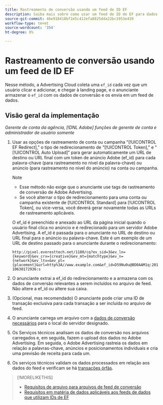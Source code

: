 ```yaml
---
title: Rastreamento de conversão usando um feed de ID EF
description: Saiba mais sobre como usar um feed de ID de EF para dados de rastreamento de conversão.
source-git-commit: 46e918418bf2e5c412efa8825dda22bc1953e439
workflow-type: tm+mt
source-wordcount: '354'
ht-degree: 0%

---
```


# Rastreamento de conversão usando um feed de ID EF

Nesse método, a Advertising Cloud coleta uma `ef_id` cada vez que um usuário clicar e adicionar, e chegar à landing page, e o anunciante armazenar o `ef_id` com os dados de conversão e os envia em um feed de dados.

## Visão geral da implementação

*Gerente de conta da agência, [!DNL Adobe] funções de gerente de conta e administrador de usuário somente*

1. Usar as opções de rastreamento de conta ou campanha &quot;[!UICONTROL EF Redirect],&quot; o tipo de redirecionamento de &quot;[!UICONTROL Token],&quot; e &quot;[!UICONTROL Auto Upload]&quot; para gerar automaticamente um URL de destino ou URL final com um token de anúncio Adobe (ef_id) para cada palavra-chave (para rastreamento no nível da palavra-chave) ou anúncio (para rastreamento no nível do anúncio) na conta ou campanha.

   >[!NOTE]
   >* Esse método não exige que o anunciante use tags de rastreamento de conversão de Adobe Advertising.
   >* Se você alternar o tipo de redirecionamento para uma conta ou campanha existente de [!UICONTROL Standard] para [!UICONTROL Token], ou vice-versa, você deverá gerar novamente todas as URLs de rastreamento aplicáveis.

   O ef_id é preenchido e anexado ao URL da página inicial quando o usuário final clica no anúncio e é redirecionado para um servidor Adobe Advertising. A ef_id é passada para o anunciante no URL de destino ou URL final para o anúncio ou palavra-chave. Este é um exemplo de um URL de destino passado para o anunciante durante o redirecionamento:

   `http://pixel.everesttech.net/1180/cq?ev_sid=3&ev_ln={keyword}&ev_crx={creative}&ev_mt={matchtype}&ev_n={network}&ev_ltx=&ev_pl={placement}&url=http%3A//www.example.com&ef_id=D59Nu0u@BD0AAM1q:20110630172936:s`

1. O anunciante extrai a ef_id do redirecionamento e a armazena com os dados de conversão relevantes a serem incluídos no arquivo de feed. Não altere a ef_id ou altere sua caixa.

1. (Opcional, mas recomendado) O anunciante pode criar uma ID de transação exclusiva para cada transação a ser incluída no arquivo de feed.

1. O anunciante carrega um arquivo com a [dados de conversão necessários](/help/search-social-commerce/tracking/feed-ef-id-data-requirements.md) para o local do servidor designado.

1. Os Serviços técnicos analisam os dados de conversão nos arquivos carregados e, em seguida, fazem o upload dos dados no Adobe Advertising. Em seguida, o Adobe Advertising rastreia os dados em relação a palavras-chave, anúncios e posicionamentos individuais e cria uma previsão de receita para cada um.

1. Os serviços técnicos validam os dados processados em relação aos dados do feed e verificam se há [transações órfãs](/help/search-social-commerce/glossary.md#o-p).

>[!MORELIKETHIS]
>
>* [Requisitos de arquivo para arquivos de feed de conversão](feed-file-requirements.md)
>* [Requisitos em matéria de dados aplicáveis aos feeds de dados que utilizam IDs de EF](/help/search-social-commerce/tracking/feed-ef-id-data-requirements.md)


